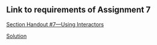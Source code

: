 <h2>Link to requirements of Assignment 7</h2>
<a href="https://see.stanford.edu/materials/icspmcs106a/38-section-handout-7.pdf">Section Handout #7—Using Interactors</a>

<a href="https://see.stanford.edu/materials/icspmcs106a/38a-section-7-solutions.pdf">Solution</a>



